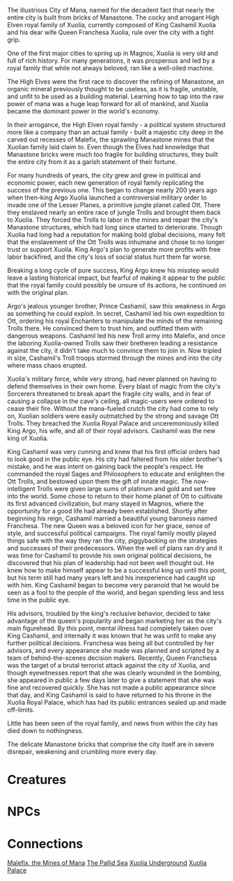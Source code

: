 <!-- TITLE: Xuolia -->
<!-- SUBTITLE: The City of Mana -->

The illustrious City of Mana, named for the decadent fact that nearly the entire city is built from bricks of Manastone. The cocky and arrogant High Elven royal family of Xuolia, currently composed of King Cashamil Xuolia and his dear wife Queen Franchesa Xuolia, rule over the city with a tight grip. 

One of the first major cities to spring up in Magnos, Xuolia is very old and full of rich history. For many generations, it was prosperous and led by a royal family that while not always beloved, ran like a well-oiled machine.

The High Elves were the first race to discover the refining of Manastone, an organic mineral previously thought to be useless, as it is fragile, unstable, and unfit to be used as a building material. Learning how to tap into the raw power of mana was a huge leap forward for all of mankind, and Xuolia became the dominant power in the world's economy.

In their arrogance, the High Elven royal family - a political system structured more like a company than an actual family - built a majestic city deep in the carved out recesses of Malefix, the sprawling Manastone mines that the Xuolian family laid claim to. Even though the Elves had knowledge that Manastone bricks were much too fragile for building structures, they built the entire city from it as a garish statement of their fortune.

For many hundreds of years, the city grew and grew in political and economic power, each new generation of royal family replicating the success of the previous one. This began to change nearly 200 years ago when then-king Argo Xuolia launched a controversial military order to invade one of the Lesser Planes, a primitive jungle planet called Ott. There they enslaved nearly an entire race of jungle Trolls and brought them back to Xuolia. They forced the Trolls to labor in the mines and repair the city's Manastone structures, which had long since started to deteriorate.
Though Xuolia had long had a reputation for making bold global decisions, many felt that the enslavement of the Ott Trolls was inhumane and chose to no longer trust or support Xuolia. King Argo's plan to generate more profits with free labor backfired, and the city's loss of social status hurt them far worse.

Breaking a long cycle of pure success, King Argo knew his misstep would leave a lasting historical impact, but fearful of making it appear to the public that the royal family could possibly be unsure of its actions, he continued on with the original plan.

Argo's jealous younger brother, Prince Cashamil, saw this weakness in Argo as something he could exploit. In secret, Cashamil led his own expedition to Ott, ordering his royal Enchanters to manipulate the minds of the remaining Trolls there. He convinced them to trust him, and outfitted them with dangerous weapons. Cashamil led his new Troll army into Malefix, and once the laboring Xuolia-owned Trolls saw their bretheren leading a resistance against the city, it didn't take much to convince them to join in. Now tripled in size, Cashamil's Troll troops stormed through the mines and into the city where mass chaos erupted.

Xuolia's military force, while very strong, had never planned on having to defend themselves in their own home. Every blast of magic from the city's Sorcerers threatened to break apart the fragile city walls, and in fear of causing a collapse in the cave's ceiling, all magic-users were ordered to cease their fire.
Without the mana-fueled crutch the city had come to rely on, Xuolian soldiers were easily outmatched by the strong and savage Ott Trolls. They breached the Xuolia Royal Palace and unceremoniously killed King Argo, his wife, and all of their royal advisors. Cashamil was the new king of Xuolia.

King Cashamil was very cunning and knew that his first official orders had to look good in the public eye. His city had faltered from his older brother's mistake, and he was intent on gaining back the people's respect. He commanded the royal Sages and Philosophers to educate and enlighten the Ott Trolls, and bestowed upon them the gift of innate magic. The now-intelligent Trolls were given large sums of platinum and gold and set free into the world. Some chose to return to their home planet of Ott to cultivate its first advanced civilization, but many stayed in Magnos, where the opportunity for a good life had already been established.
Shortly after beginning his reign, Cashamil married a beautiful young baroness named Franchesa. The new Queen was a beloved icon for her grace, sense of style, and successful political campaigns. The royal family mostly played things safe with the way they ran the city, piggybacking on the strategies and successes of their predecessors. When the well of plans ran dry and it was time for Cashamil to provide his own original political decisions, he discovered that his plan of leadership had not been well thought out. He knew how to make himself appear to be a successful king up until this point, but his term still had many years left and his inexperience had caught up with him. King Cashamil began to become very paranoid that he would be seen as a fool to the people of the world, and began spending less and less time in the public eye.

His advisors, troubled by the king's reclusive behavior, decided to take advantage of the queen's popularity and began marketing her as the city's main figurehead. By this point, mental illness had completely taken over King Cashamil, and internally it was known that he was unfit to make any further political decisions. Franchesa was being all but controlled by her advisors, and every appearance she made was planned and scripted by a team of behind-the-scenes decision makers.
Recently, Queen Franchesa was the target of a brutal terrorist attack against the city of Xuolia, and though eyewitnesses report that she was clearly wounded in the bombing, she appeared in public a few days later to give a statement that she was fine and recovered quickly. She has not made a public appearance since that day, and King Cashamil is said to have returned to his throne in the Xuolia Royal Palace, which has had its public entrances sealed up and made off-limits.

Little has been seen of the royal family, and news from within the city has died down to nothingness. 

The delicate Manastone bricks that comprise the city itself are in severe disrepair, weakening and crumbling more every day.


# Creatures


# NPCs


# Connections

[Malefix, the Mines of Mana](malefix)
[The Pallid Sea](pallidsea)
[Xuolia Underground](xuoliab)
[Xuolia Palace](xuoliac)